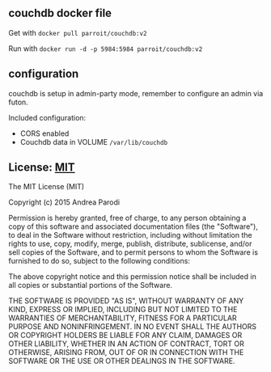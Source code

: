 ## couchdb docker file

Get with `docker pull parroit/couchdb:v2`

Run with `docker run -d -p 5984:5984 parroit/couchdb:v2`

## configuration

couchdb is setup in admin-party mode, remember to configure
an admin via futon.

Included configuration:

* CORS enabled
* Couchdb data in VOLUME `/var/lib/couchdb`


## License: [MIT](http://opensource.org/licenses/MIT)

The MIT License (MIT)

Copyright (c) 2015 Andrea Parodi

Permission is hereby granted, free of charge, to any person obtaining a copy
of this software and associated documentation files (the "Software"), to deal
in the Software without restriction, including without limitation the rights
to use, copy, modify, merge, publish, distribute, sublicense, and/or sell
copies of the Software, and to permit persons to whom the Software is
furnished to do so, subject to the following conditions:

The above copyright notice and this permission notice shall be included in
all copies or substantial portions of the Software.

THE SOFTWARE IS PROVIDED "AS IS", WITHOUT WARRANTY OF ANY KIND, EXPRESS OR
IMPLIED, INCLUDING BUT NOT LIMITED TO THE WARRANTIES OF MERCHANTABILITY,
FITNESS FOR A PARTICULAR PURPOSE AND NONINFRINGEMENT. IN NO EVENT SHALL THE
AUTHORS OR COPYRIGHT HOLDERS BE LIABLE FOR ANY CLAIM, DAMAGES OR OTHER
LIABILITY, WHETHER IN AN ACTION OF CONTRACT, TORT OR OTHERWISE, ARISING FROM,
OUT OF OR IN CONNECTION WITH THE SOFTWARE OR THE USE OR OTHER DEALINGS IN
THE SOFTWARE.